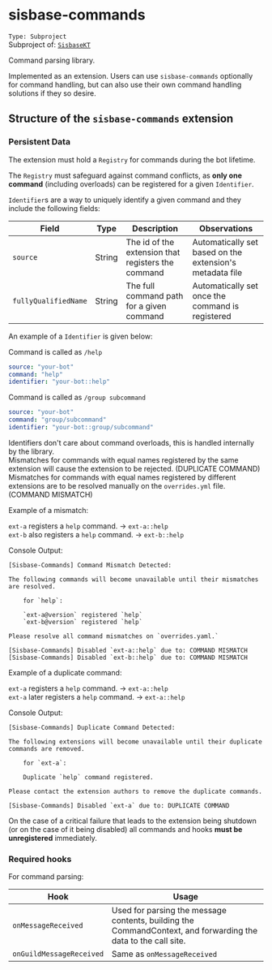 # sisbase-commands
`Type: Subproject`  
Subproject of: [`SisbaseKT`](../sisbasekt.md)  

Command parsing library.  

Implemented as an extension. Users can use `sisbase-commands` optionally for command handling, but can also use their own command handling solutions if they so desire.  

## Structure of the `sisbase-commands` extension

### Persistent Data
The extension must hold a `Registry` for commands during the bot lifetime.  

The `Registry` must safeguard against command conflicts, as **only one command** (including overloads) can be registered for a given `Identifier`.  

`Identifier`s are a way to uniquely identify a given command and they include the following fields:

| Field                | Type   | Description                                        | Observations                                             |
|----------------------|--------|----------------------------------------------------|----------------------------------------------------------|
| `source`             | String | The id of the extension that registers the command | Automatically set based on the extension's metadata file |
| `fullyQualifiedName` | String | The full command path for a given command          | Automatically set once the command is registered         |

An example of a `Identifier` is given below:

Command is called as `/help`  
```yml
source: "your-bot"
command: "help"
identifier: "your-bot::help"
```

Command is called as `/group subcommand`
```yml
source: "your-bot"
command: "group/subcommand"
identifier: "your-bot::group/subcommand"
```

Identifiers don't care about command overloads, this is handled internally by the library.  
Mismatches for commands with equal names registered by the same extension will cause the extension to be rejected. (DUPLICATE COMMAND)  
Mismatches for commands with equal names registered by different extensions are to be resolved manually on the `overrides.yml` file. (COMMAND MISMATCH)  

Example of a mismatch:

`ext-a` registers a `help` command. -> `ext-a::help`  
`ext-b` also registers a `help` command. -> `ext-b::help`  

Console Output:
```
[Sisbase-Commands] Command Mismatch Detected:

The following commands will become unavailable until their mismatches are resolved.

    for `help`:
	
	`ext-a@version` registered `help`
	`ext-b@version` registered `help`
	
Please resolve all command mismatches on `overrides.yaml.`

[Sisbase-Commands] Disabled `ext-a::help` due to: COMMAND MISMATCH
[Sisbase-Commands] Disabled `ext-b::help` due to: COMMAND MISMATCH
``` 

Example of a duplicate command:

`ext-a` registers a `help` command. -> `ext-a::help`  
`ext-a` later registers a `help` command. -> `ext-a::help`  

Console Output:
```
[Sisbase-Commands] Duplicate Command Detected:

The following extensions will become unavailable until their duplicate commands are removed.

	for `ext-a`:
	
	Duplicate `help` command registered.

Please contact the extension authors to remove the duplicate commands.

[Sisbase-Commands] Disabled `ext-a` due to: DUPLICATE COMMAND

```

On the case of a critical failure that leads to the extension being shutdown (or on the case of it being disabled)
all commands and hooks **must be unregistered** immediately.  

### Required hooks

For command parsing:

| Hook                     | Usage                                                                                                         |
|--------------------------|---------------------------------------------------------------------------------------------------------------|
| `onMessageReceived`      | Used for parsing the message contents, building the CommandContext, and forwarding the data to the call site. |
| `onGuildMessageReceived` | Same as `onMessageReceived`                                                                                   |
